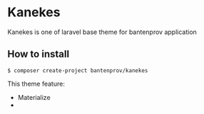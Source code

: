 # Kanekes
Kanekes is one of laravel base theme for bantenprov application


## How to install
```
$ composer create-project bantenprov/kanekes
```

This theme feature:
- Materialize
- 
